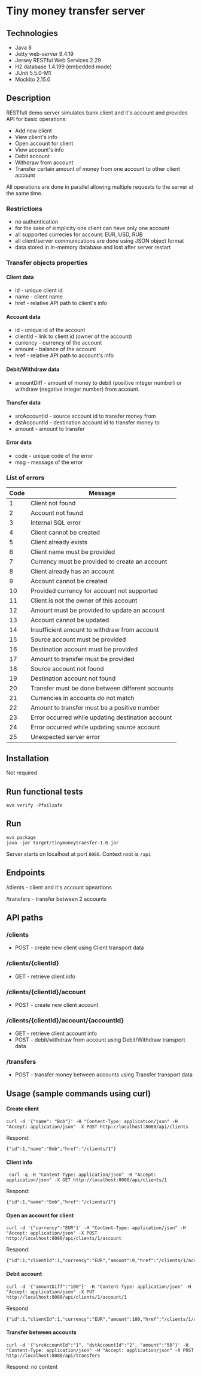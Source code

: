 # Tiny money transfer server

## Technologies
* Java 8
* Jetty web-server 9.4.19
* Jersey RESTful Web Services 2.29
* H2 database 1.4.199 (embedded mode)
* JUnit 5.5.0-M1
* Mockito 2.15.0

## Description
RESTfull demo server simulates bank client and it's account and provides API for basic operations:
* Add new client
* View client's info
* Open account for client
* View account's info
* Debit account
* Withdraw from account
* Transfer certain amount of money from one account to other client account

All operations are done in parallel allowing multiple requests to the server at the same time.

### Restrictions

* no authentication
* for the sake of simplicity one client can have only one account
* all supported currecies for account: EUR, USD, RUB
* all client/server communications are done using JSON object format
* data stored in in-memory database and lost after server restart

### Transfer objects properties
#### Client data
* id - unique client id
* name - client name
* href - relative API path to client's info

#### Account data
* id - unique id of the account
* clientId - link to client id (owner of the account)
* currency - currency of the account
* amount - balance of the account
* href - relative API path to account's info

#### Debit/Withdraw data
* amountDiff - amount of money to debit (positive integer number) or withdraw (negative integer number) from account.

#### Transfer data
* srcAccountId - source account id to transfer money from
* dstAccountId - destination account id to transfer money to
* amount - amount to transfer

#### Error data
* code - unique code of the error
* msg - message of the error

### List of errors

|Code|Message|
|---|---|
|1  | Client not found |
|2 | Account not found |
|3|Internal SQL error|
|4|Client cannot be created|
|5|Client already exists|
|6|Client name must be provided|
|7|Currency must be provided to create an account|
|8|Client already has an account|
|9|Account cannot be created|
|10|Provided currency for account not supported|
|11|Client is not the owner of this account|
|12|Amount must be provided to update an account|
|13|Account cannot be updated|
|14|Insufficient amount to withdraw from account|
|15|Source account must be provided|
|16|Destination account must be provided|
|17|Amount to transfer must be provided|
|18|Source account not found|
|19|Destination account not found|
|20|Transfer must be done between different accounts|
|21|Currencies in accounts do not match|
|22|Amount to transfer must be a positive number|
|23|Error occurred while updating destination account|
|24|Error occurred while updating source account|
|25|Unexpected server error|

## Installation
Not required

## Run functional tests
```
mvn verify -Pfailsafe
```

## Run
```
mvn package
java -jar target/tinymoneytransfer-1.0.jar
```

Server starts on localhost at port ``8080``. Context root is ``/api``

## Endpoints
/clients - client and it's account opeartions

/transfers - transfer between 2 accounts

## API paths
### /clients
* POST - create new client using Client transport data
### /clients/{clientId}
* GET - retrieve client info
### /clients/{clientId}/account
* POST - create new client account
### /clients/{clientId}/account/{accountId}
* GET - retrieve client account info
* POST - debit/withdraw from account using Debit/Withdraw transport data
### /transfers
* POST - transfer money between accounts using Transfer transport data

## Usage (sample commands using curl)

#### Create client
```
curl -d '{"name": "Bob"}' -H "Content-Type: application/json" -H "Accept: application/json" -X POST http://localhost:8080/api/clients
```
Respond:
````
{"id":1,"name":"Bob","href":"/clients/1"}
````
#### Client info
````
 curl -q -H "Content-Type: application/json" -H "Accept: application/json" -X GET http://localhost:8080/api/clients/1
````
Respond:
````
{"id":1,"name":"Bob","href":"/clients/1"}
````
#### Open an account for client
````
curl -d '{"currency":"EUR"}' -H "Content-Type: application/json" -H "Accept: application/json" -X POST http://localhost:8080/api/clients/1/account
````
Respond:
````
{"id":1,"clientId":1,"currency":"EUR","amount":0,"href":"/clients/1/account/1"}
````
#### Debit account
````
curl -d '{"amountDiff":"100"}' -H "Content-Type: application/json" -H "Accept: application/json" -X PUT http://localhost:8080/api/clients/1/account/1
````
Respond
````
{"id":1,"clientId":1,"currency":"EUR","amount":100,"href":"/clients/1/account/1"}
````
#### Transfer between accounts
````
curl -d '{"srcAccountId":"1", "dstAccountId":"2", "amount":"50"}' -H "Content-Type: application/json" -H "Accept: application/json" -X POST http://localhost:8080/api/transfers
````
Respond:
no content
